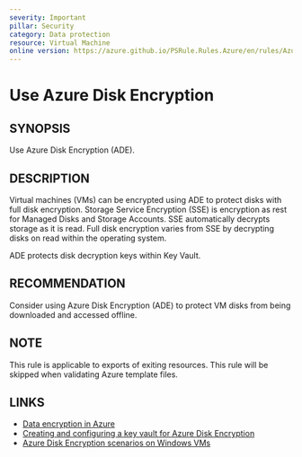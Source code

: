```yaml
---
severity: Important
pillar: Security
category: Data protection
resource: Virtual Machine
online version: https://azure.github.io/PSRule.Rules.Azure/en/rules/Azure.VM.ADE/
---
```


# Use Azure Disk Encryption

## SYNOPSIS

Use Azure Disk Encryption (ADE).

## DESCRIPTION

Virtual machines (VMs) can be encrypted using ADE to protect disks with full disk encryption.
Storage Service Encryption (SSE) is encryption as rest for Managed Disks and Storage Accounts.
SSE automatically decrypts storage as it is read.
Full disk encryption varies from SSE by decrypting disks on read within the operating system.

ADE protects disk decryption keys within Key Vault.

## RECOMMENDATION

Consider using Azure Disk Encryption (ADE) to protect VM disks from being downloaded and accessed offline.

## NOTE

This rule is applicable to exports of exiting resources.
This rule will be skipped when validating Azure template files.

## LINKS

- [Data encryption in Azure](https://learn.microsoft.com/azure/architecture/framework/security/design-storage-encryption#data-at-rest)
- [Creating and configuring a key vault for Azure Disk Encryption](https://docs.microsoft.com/azure/virtual-machines/windows/disk-encryption-key-vault)
- [Azure Disk Encryption scenarios on Windows VMs](https://docs.microsoft.com/azure/virtual-machines/windows/disk-encryption-windows)
